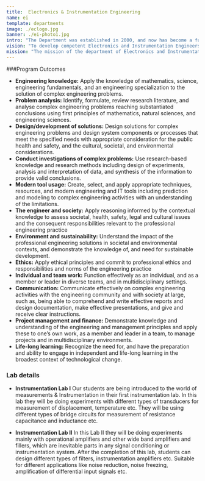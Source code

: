 ```yaml
---
title:  Electronics & Instrumentation Engineering
name: ei
template: departments
image: ./eclogo.jpg
banner: ./ei-photo1.jpg
intro: "The Department was established in 2000, and now has become a full-fledged department with advanced laboratory facilities to train the students to meet the current needs of the fast changing industrial scenario."
vision: "To develop competent Electronics and Instrumentation Engineers with high academic credentials and to make the department recognized as a center of the learning community ,research, fraternity and industry."
mission: "The mission of the department of Electronics and Instrumentation Engineering is to mould its students into competent Electronics and Instrumentation Engineers with cutting edge caliber in the field, competent in an international scene, to the demands of industry,research and entrepreneurship,while strictly adhering to moral values and professional ethics."
---
```


###Program Outcomes
- **Engineering knowledge:** Apply the knowledge of mathematics, science, engineering fundamentals, and an engineering specialization to the solution of complex engineering problems.
- **Problem analysis:** Identify, formulate, review research literature, and analyse complex engineering problems reaching substantiated conclusions using first principles of mathematics, natural sciences, and engineering sciences.
- **Design/development of solutions:** Design solutions for complex engineering problems and design system components or processes that meet the specified needs with appropriate consideration for the public health and safety, and the cultural, societal, and environmental considerations.
- **Conduct investigations of complex problems:** Use research-based knowledge and research methods including design of experiments, analysis and interpretation of data, and synthesis of the information to provide valid conclusions.
- **Modern tool usage:** Create, select, and apply appropriate techniques, resources, and modern engineering and IT tools including prediction and modeling to complex engineering activities with an understanding of the limitations.
- **The engineer and society:** Apply reasoning informed by the contextual knowledge to assess societal, health, safety, legal and cultural issues and the consequent responsibilities relevant to the professional engineering practice
- **Environment and sustainability:** Understand the impact of the professional engineering solutions in societal and environmental contexts, and demonstrate the knowledge of, and need for sustainable development.
- **Ethics:** Apply ethical principles and commit to professional ethics and responsibilities and norms of the engineering practice
- **Individual and team work:** Function effectively as an individual, and as a member or leader in diverse teams, and in multidisciplinary settings.
- **Communication:** Communicate effectively on complex engineering activities with the engineering community and with society at large, such as, being able to comprehend and write effective reports and design documentation, make effective presentations, and give and receive clear instructions.
- **Project management and finance:** Demonstrate knowledge and understanding of the engineering and management principles and apply these to one’s own work, as a member and leader in a team, to manage projects and in multidisciplinary environments.
- **Life-long learning:** Recognize the need for, and have the preparation and ability to engage in independent and life-long learning in the broadest context of technological change.

### Lab details

- **Instrumentation Lab I**
Our students are being introduced to the world of measurements & Instrumentation in their first instrumentation lab. In this lab they will be doing experiments with different types of transducers for measurement of displacement, temperature etc. They will be using different types of bridge circuits for measurement of resistance capacitance and inductance etc.

- **Instrumentation Lab II**
In this Lab II they will be doing experiments mainly with operational amplifiers and other wide band amplifiers and fillers, which are inevitable parts in any signal conditioning or instrumentation system. After the completion of this lab, students can design different types of filters, instrumentation amplifiers etc. Suitable for different applications like noise reduction, noise freezing, amplification of differential input signals etc.
